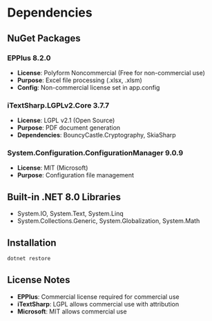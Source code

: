 # Dependencies

## NuGet Packages

### EPPlus 8.2.0
- **License**: Polyform Noncommercial (Free for non-commercial use)
- **Purpose**: Excel file processing (.xlsx, .xlsm)
- **Config**: Non-commercial license set in app.config

### iTextSharp.LGPLv2.Core 3.7.7
- **License**: LGPL v2.1 (Open Source)
- **Purpose**: PDF document generation
- **Dependencies**: BouncyCastle.Cryptography, SkiaSharp

### System.Configuration.ConfigurationManager 9.0.9
- **License**: MIT (Microsoft)
- **Purpose**: Configuration file management

## Built-in .NET 8.0 Libraries
- System.IO, System.Text, System.Linq
- System.Collections.Generic, System.Globalization, System.Math

## Installation
```bash
dotnet restore
```

## License Notes
- **EPPlus**: Commercial license required for commercial use
- **iTextSharp**: LGPL allows commercial use with attribution
- **Microsoft**: MIT allows commercial use